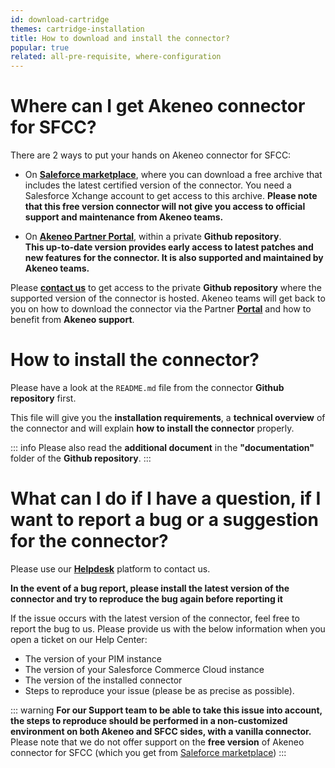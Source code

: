 ```yaml
---
id: download-cartridge
themes: cartridge-installation
title: How to download and install the connector?
popular: true
related: all-pre-requisite, where-configuration
---
```


# Where can I get Akeneo connector for SFCC?

There are 2 ways to put your hands on Akeneo connector for SFCC:

* On [**Saleforce marketplace**](https://www.salesforce.com/products/commerce-cloud/partner-marketplace/partners/akeneo/), where you can download a free archive that includes the latest certified version of the connector. You need a Salesforce Xchange account to get access to this archive. **Please note that this free version connector will not give you access to official support and maintenance from Akeneo teams.**

* On [**Akeneo Partner Portal**](https://partners.akeneo.com), within a private **Github repository**.<br>
**This up-to-date version provides early access to latest patches and new features for the connector. It is also supported and maintained by Akeneo teams.**

Please [**contact us**](mailto:demandware@akeneo.com) to get access to the private **Github repository** where the supported version of the connector is hosted.
Akeneo teams will get back to you on how to download the connector via the Partner [**Portal**](https://help.akeneo.com/portal/index.html) and how to benefit from **Akeneo support**.

# How to install the connector?

Please have a look at the `README.md` file from the connector **Github repository** first.

This file will give you the **installation requirements**, a **technical overview** of the connector and will explain **how to install the connector** properly.

::: info
Please also read the **additional document** in the **"documentation"** folder of the **Github repository**.
:::

# What can I do if I have a question, if I want to report a bug or a suggestion for the connector?

Please use our [**Helpdesk**](https://helpdesk.akeneo.com) platform to contact us.

**In the event of a bug report, please install the latest version of the connector and try to reproduce the bug again before reporting it**

If the issue occurs with the latest version of the connector, feel free to report the bug to us. Please provide us with the below information when you open a ticket on our Help Center:
- The version of your PIM instance
- The version of your Salesforce Commerce Cloud instance
- The version of the installed connector
- Steps to reproduce your issue (please be as precise as possible).

::: warning
**For our Support team to be able to take this issue into account, the steps to reproduce should be performed in a non-customized environment on both Akeneo and SFCC sides, with a vanilla connector.**
<br>
Please note that we do not offer support on the **free version** of Akeneo connector for SFCC (which you get from [Saleforce marketplace](https://www.salesforce.com/products/commerce-cloud/partner-marketplace/partners/akeneo/))
:::
